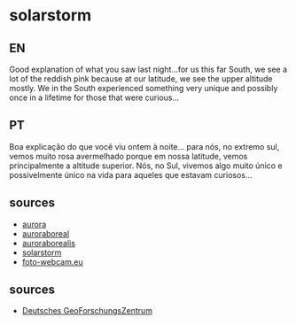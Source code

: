 # solarstorm

## EN
Good explanation of what you saw last night...for us this far South, we see a lot of the reddish pink because at our latitude,  we see the upper altitude mostly. We in the South experienced something very unique and possibly once in a lifetime for those that were curious...

## PT
Boa explicação do que você viu ontem à noite... para nós, no extremo sul, vemos muito rosa avermelhado porque em nossa latitude, vemos principalmente a altitude superior. Nós, no Sul, vivemos algo muito único e possivelmente único na vida para aqueles que estavam curiosos...

## sources

 - [aurora](https://twitter.com/hashtag/aurora?src=hashtag_click)
 - [auroraboreal](https://twitter.com/hashtag/auroraboreal?src=hashtag_click)
 - [auroraborealis](https://twitter.com/hashtag/auroraborealis?src=hashtag_click)
 - [solarstorm](https://twitter.com/hashtag/solarstorm?src=hashtag_click)
 - [foto-webcam.eu](https://www.foto-webcam.eu/webcam/bestof/)

## sources

  - [Deutsches GeoForschungsZentrum](https://kp.gfz-potsdam.de/en/hp30-hp60)